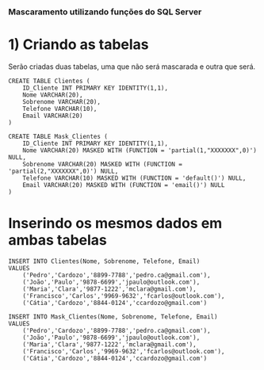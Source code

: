 ### Mascaramento utilizando funções do SQL Server

# 1) Criando as tabelas

Serão criadas duas tabelas, uma que não será mascarada e outra que será.

```
CREATE TABLE Clientes (
	ID_Cliente INT PRIMARY KEY IDENTITY(1,1),
	Nome VARCHAR(20),
	Sobrenome VARCHAR(20),
	Telefone VARCHAR(10),
	Email VARCHAR(20)
)
```

```
CREATE TABLE Mask_Clientes (
	ID_Cliente INT PRIMARY KEY IDENTITY(1,1),
	Nome VARCHAR(20) MASKED WITH (FUNCTION = 'partial(1,"XXXXXXX",0)') NULL,
	Sobrenome VARCHAR(20) MASKED WITH (FUNCTION = 'partial(2,"XXXXXXX",0)') NULL,
	Telefone VARCHAR(10) MASKED WITH (FUNCTION = 'default()') NULL,
	Email VARCHAR(20) MASKED WITH (FUNCTION = 'email()') NULL
)
```

# Inserindo os mesmos dados em ambas tabelas

```
INSERT INTO Clientes(Nome, Sobrenome, Telefone, Email)
VALUES
	('Pedro','Cardozo','8899-7788','pedro.ca@gmail.com'),
	('João','Paulo','9878-6699','jpaulo@outlook.com'),
	('Maria','Clara','9877-1222','mclara@gmail.com'),
	('Francisco','Carlos','9969-9632','fcarlos@outlook.com'),
	('Cátia','Cardozo','8844-0124','ccardozo@gmail.com')
```

```
INSERT INTO Mask_Clientes(Nome, Sobrenome, Telefone, Email)
VALUES
	('Pedro','Cardozo','8899-7788','pedro.ca@gmail.com'),
	('João','Paulo','9878-6699','jpaulo@outlook.com'),
	('Maria','Clara','9877-1222','mclara@gmail.com'),
	('Francisco','Carlos','9969-9632','fcarlos@outlook.com'),
	('Cátia','Cardozo','8844-0124','ccardozo@gmail.com')
```
